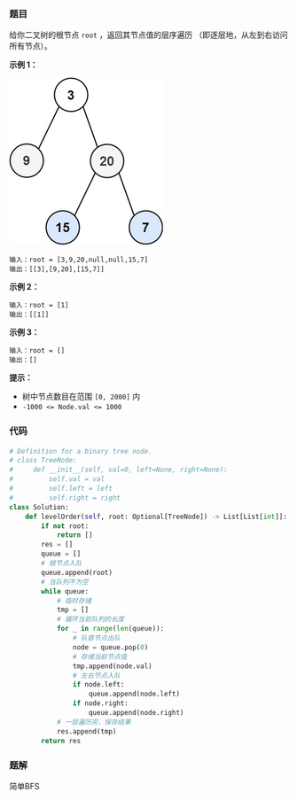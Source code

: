 ### 题目

给你二叉树的根节点 `root` ，返回其节点值的层序遍历 （即逐层地，从左到右访问所有节点）。

**示例 1：**

![图1](./images/102-1.jpg)

```
输入：root = [3,9,20,null,null,15,7]
输出：[[3],[9,20],[15,7]]
```

**示例 2：**

```
输入：root = [1]
输出：[[1]]
```

**示例 3：**

```
输入：root = []
输出：[]
``` 

**提示：**

- 树中节点数目在范围 `[0, 2000]` 内
- `-1000 <= Node.val <= 1000`

### 代码

```python
# Definition for a binary tree node.
# class TreeNode:
#     def __init__(self, val=0, left=None, right=None):
#         self.val = val
#         self.left = left
#         self.right = right
class Solution:
    def levelOrder(self, root: Optional[TreeNode]) -> List[List[int]]:
        if not root:
            return []
        res = []
        queue = []
        # 根节点入队
        queue.append(root)
        # 当队列不为空
        while queue:
            # 临时存储
            tmp = []
            # 循环当前队列的长度
            for _ in range(len(queue)):
                # 队首节点出队
                node = queue.pop(0)
                # 存储当前节点值
                tmp.append(node.val)
                # 左右节点入队
                if node.left:
                    queue.append(node.left)
                if node.right:
                    queue.append(node.right)
            # 一层遍历完，保存结果
            res.append(tmp)
        return res
```

### 题解

简单BFS